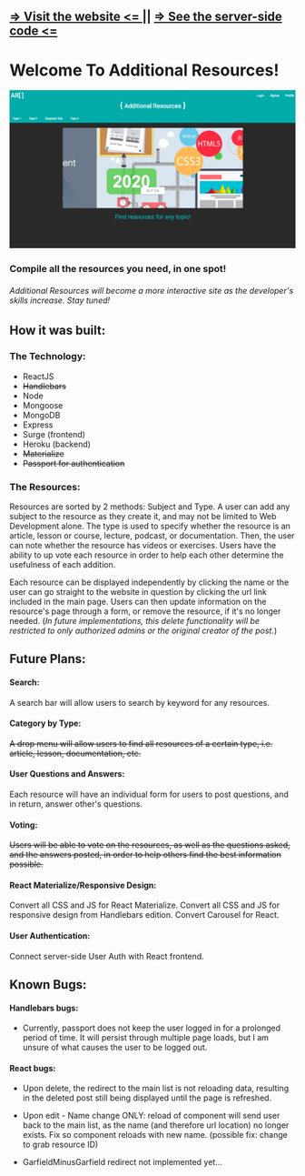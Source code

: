 ## [ => Visit the website <= ](https://additional-resources.surge.sh) || [ => See the server-side code <= ](https://github.com/ryanmokeefe/Project-2)

# Welcome To Additional Resources!

![alt text](https://github.com/ryanmokeefe/project-2/blob/master/public/img/screenshot.png "screenshot")

### Compile all the resources you need, in one spot!

###### Additional Resources will become a more interactive site as the developer's skills increase. Stay tuned!

## How it was built: 

### The Technology:

* ReactJS
* ~~Handlebars~~
* Node
* Mongoose 
* MongoDB
* Express
* Surge (frontend)
* Heroku (backend)
* ~~Materialize~~
* ~~Passport for authentication~~

  
### The Resources: 
  
  Resources are sorted by 2 methods: Subject and Type. A user can add any subject to the resource as they create it, and may not be limited to Web Development alone. The type is used to specify whether the resource is an article, lesson or course, lecture, podcast, or documentation. Then, the user can note whether the resource has videos or exercises. Users have the ability to up vote each resource in order to help each other determine the usefulness of each addition.
  
  Each resource can be displayed independently by clicking the name or the user can go straight to the website in question by clicking the url link included in the main page. Users can then update information on the resource's page through a form, or remove the resource, if it's no longer needed. (*In future implementations, this delete functionality will be restricted to only authorized admins or the original creator of the post.*)
  
 ## Future Plans: 
  
  #### Search:
  
   A search bar will allow users to search by keyword for any resources. 
  
  #### Category by Type:
  
  ~~A drop menu will allow users to find all resources of a certain type, i.e. article, lesson, documentation, etc.~~
  
  #### User Questions and Answers:
  
  Each resource will have an individual form for users to post questions, and in return, answer other's questions.
  
  #### Voting:
  
  ~~Users will be able to vote on the resources, as well as the questions asked, and the answers posted, in order to help others find the best information possible.~~
  
  #### React Materialize/Responsive Design:

  Convert all CSS and JS for React Materialize.
  Convert all CSS and JS for responsive design from Handlebars edition.
  Convert Carousel for React.

  #### User Authentication:

  Connect server-side User Auth with React frontend.


 ## Known Bugs: 

#### Handlebars bugs:

* Currently, passport does not keep the user logged in for a prolonged period of time. It will persist through multiple page loads, but I am unsure of what causes the user to be logged out.

#### React bugs:

* Upon delete, the redirect to the main list is not reloading data, resulting in the deleted post still being displayed until the page is refreshed.

* Upon edit - Name change ONLY: reload of component will send user back to the main list, as the name (and therefore url location) no longer exists. Fix so component reloads with new name. (possible fix: change to grab resource ID)

* GarfieldMinusGarfield redirect not implemented yet...


